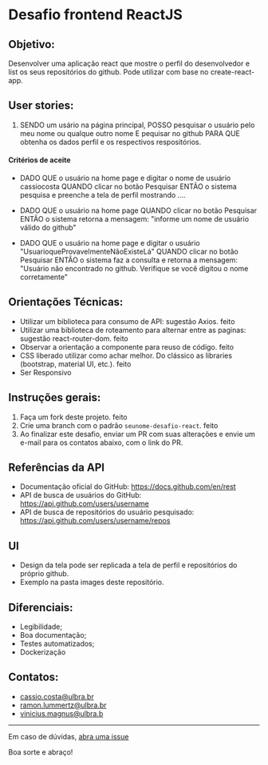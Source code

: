 # Desafio frontend ReactJS

Objetivo:
----

Desenvolver uma aplicação react que mostre o perfil do desenvolvedor e list os seus repositórios do github. Pode utilizar com base no create-react-app.


User stories:
----

1. SENDO um usário na página principal, POSSO pesquisar o usuário pelo meu nome ou qualque outro nome E pequisar no github PARA QUE obtenha os dados perfil e os respectivos respositórios.

#### Critérios de aceite

- DADO QUE o usuário na home page e digitar o nome de usuário cassiocosta QUANDO clicar no botão Pesquisar ENTÃO o sistema pesquisa e preenche a tela de perfil mostrando ....

- DADO QUE o usuário na home page QUANDO clicar no botão Pesquisar ENTÃO o sistema retorna a mensagem: "informe um nome de usuário válido do github"

- DADO QUE o usuário na home page e digitar o usuário "UsuarioqueProvavelmenteNãoExisteLá" QUANDO clicar no botão Pesquisar ENTÃO o sistema faz a consulta e retorna a mensagem: "Usuário não encontrado no github. Verifique se você digitou o nome corretamente"


Orientações Técnicas:
----

- Utilizar um biblioteca para consumo de API: sugestão Axios. feito
- Utilizar uma biblioteca de roteamento para alternar entre as paginas: sugestão react-router-dom. feito
- Observar a orientação a componente para reuso de código. feito
- CSS liberado utilizar como achar melhor. Do clássico as libraries (bootstrap, material UI, etc.). feito
- Ser Responsivo

Instruções gerais:
----

1. Faça um fork deste projeto. feito
2. Crie uma branch com o padrão `seunome-desafio-react`. feito
3. Ao finalizar este desafio, enviar um PR com suas alterações e envie um e-mail para os contatos abaixo, com o link do PR.

Referências da API
----

- Documentação oficial do GitHub: https://docs.github.com/en/rest
- API de busca de usuários do GitHub: https://api.github.com/users/username
- API de busca de repositórios do usuário pesquisado: https://api.github.com/users/username/repos

UI
----
- Design da tela pode ser replicada a tela de perfil e repositórios do próprio github.
- Exemplo na pasta images deste repositório.


Diferenciais:
----

- Legibilidade;
- Boa documentação;
- Testes automatizados;
- Dockerização

Contatos:
----

- cassio.costa@ulbra.br
- ramon.lummertz@ulbra.br
- vinicius.magnus@ulbra.b

---

Em caso de dúvidas, [abra uma issue](https://github.com/lds-ulbra-torres/desafio-backend-nodejs/issues)

Boa sorte e abraço!
